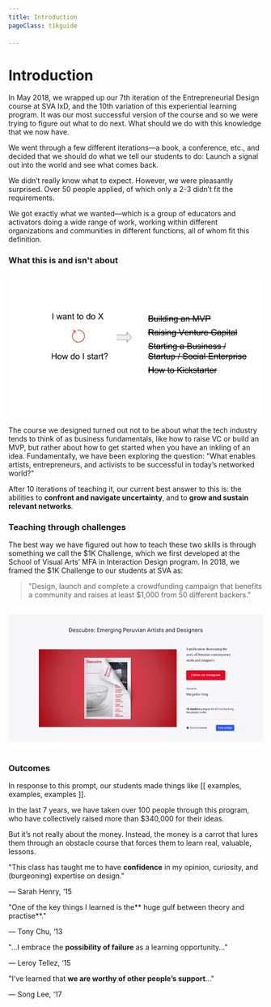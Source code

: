 ```yaml
---
title: Introduction
pageClass: t1kguide

---
```


# Introduction

In May 2018, we wrapped up our 7th iteration of the Entrepreneurial Design course at SVA IxD, and the 10th variation of this experiential learning program. It was our most successful version of the course and so we were trying to figure out what to do next. What should we do with this knowledge that we now have.

We went through a few different iterations—a book, a conference, etc., and decided that we should do what we tell our students to do: Launch a signal out into the world and see what comes back.

We didn’t really know what to expect. However, we were pleasantly surprised. Over 50 people applied, of which only a 2-3 didn’t fit the requirements.

We got exactly what we wanted—which is a group of educators and activators  doing a wide range of work, working within different organizations and communities in different functions, all of whom fit this definition.

### What this is and isn't about

![image alt text](./images/image_0.png)

The course we designed turned out not to be about what the tech industry tends to think of as business fundamentals, like how to raise VC or build an MVP, but rather about how to get started when you have an inkling of an idea. Fundamentally, we have been exploring the question: "What enables artists, entrepreneurs, and activists to be successful in today’s networked world?"

After 10 iterations of teaching it, our current best answer to this is: the abilities to **confront and navigate uncertainty**, and to **grow and sustain relevant networks**.

### Teaching through challenges

The best way we have figured out how to teach these two skills is through something we call the $1K Challenge, which we first developed at the School of Visual Arts’ MFA in Interaction Design program. In 2018, we framed the $1K Challenge to our students at SVA as:

> "Design, launch and complete a crowdfunding campaign that benefits a community and raises at least $1,000 from 50 different backers."

![image alt text](./images/image_1.png)

### Outcomes

In response to this prompt, our students made things like [[ examples, examples, examples ]].

In the last 7 years, we have taken over 100 people through this program, who have collectively raised more than $340,000 for their ideas.

But it’s not really about the money. Instead, the money is a carrot that lures them through an obstacle course that forces them to learn real, valuable, lessons.

"This class has taught me to have **confidence** in my opinion, curiosity, and (burgeoning) expertise on design."

— Sarah Henry, ‘15

"One of the key things I learned is the** huge gulf between theory and practise**."

— Tony Chu, ‘13

"...I embrace the **possibility of failure** as a learning opportunity..."

— Leroy Tellez, ‘15

"I’ve learned that **we are worthy of other people’s support**..."

— Song Lee, ‘17
